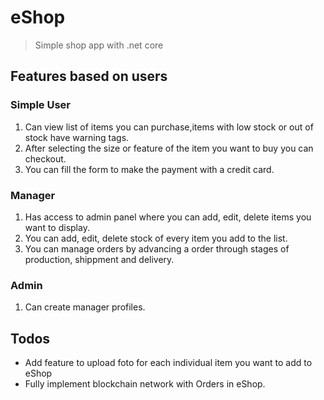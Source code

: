 # eShop

> Simple shop app with .net core

## Features based on users

### Simple User
1. Can view list of items you can purchase,items with low stock or out of stock have warning tags.
2. After selecting the size or feature of the item you want to buy you can checkout.
3. You can fill the form to make the payment with a credit card.

### Manager
1. Has access to admin panel where you can add, edit, delete items you want to display.
2. You can add, edit, delete  stock of every item you add to the list.
3. You can manage orders by advancing a order through stages of production, shippment and delivery.

### Admin
1. Can create manager profiles.

## Todos
 * Add feature to upload foto for each individual item you want to add to eShop
 * Fully implement blockchain network with Orders in eShop.
